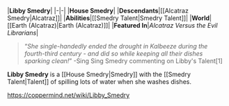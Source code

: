|**Libby Smedry**|
|-|-|
|**House Smedry**|
|**Descendants**|[[Alcatraz Smedry\|Alcatraz]]|
|**Abilities**|[[Smedry Talent\|Smedry Talent]]|
|**World**|[[Earth (Alcatraz)\|Earth (Alcatraz)]]|
|**Featured In**|*Alcatraz Versus the Evil Librarians*|

>“*She single-handedly ended the drought in Kalbeeze during the fourth-third century - and did so while keeping all their dishes sparking clean!*”
\-Sing Sing Smedry commenting on Libby's Talent[1]


**Libby Smedry** is a [[House Smedry\|Smedry]] with the [[Smedry Talent\|Talent]] of spilling lots of water when she washes dishes.



https://coppermind.net/wiki/Libby_Smedry